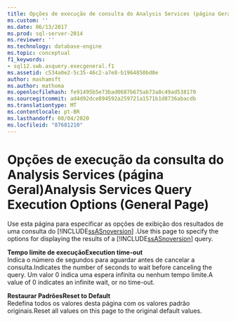 ```yaml
---
title: Opções de execução de consulta do Analysis Services (página Geral) | Microsoft Docs
ms.custom: ''
ms.date: 06/13/2017
ms.prod: sql-server-2014
ms.reviewer: ''
ms.technology: database-engine
ms.topic: conceptual
f1_keywords:
- sql12.swb.asquery.execgeneral.f1
ms.assetid: c534a0e2-5c35-46c2-a7e8-b1964850bd0e
author: mashamsft
ms.author: mathoma
ms.openlocfilehash: fe91495b5e73bad0687b675ab73a8c49ad538170
ms.sourcegitcommit: ad4d92dce894592a259721a1571b1d8736abacdb
ms.translationtype: MT
ms.contentlocale: pt-BR
ms.lasthandoff: 08/04/2020
ms.locfileid: "87681210"
---
```

# <a name="analysis-services-query-execution-options-general-page"></a><span data-ttu-id="0d3b0-102">Opções de execução da consulta do Analysis Services (página Geral)</span><span class="sxs-lookup"><span data-stu-id="0d3b0-102">Analysis Services Query Execution Options (General Page)</span></span>
  <span data-ttu-id="0d3b0-103">Use esta página para especificar as opções de exibição dos resultados de uma consulta do [!INCLUDE[ssASnoversion](../includes/ssasnoversion-md.md)] .</span><span class="sxs-lookup"><span data-stu-id="0d3b0-103">Use this page to specify the options for displaying the results of a [!INCLUDE[ssASnoversion](../includes/ssasnoversion-md.md)] query.</span></span>  
  
 <span data-ttu-id="0d3b0-104">**Tempo limite de execução**</span><span class="sxs-lookup"><span data-stu-id="0d3b0-104">**Execution time-out**</span></span>  
 <span data-ttu-id="0d3b0-105">Indica o número de segundos para aguardar antes de cancelar a consulta.</span><span class="sxs-lookup"><span data-stu-id="0d3b0-105">Indicates the number of seconds to wait before canceling the query.</span></span> <span data-ttu-id="0d3b0-106">Um valor 0 indica uma espera infinita ou nenhum tempo limite.</span><span class="sxs-lookup"><span data-stu-id="0d3b0-106">A value of 0 indicates an infinite wait, or no time-out.</span></span>  
  
 <span data-ttu-id="0d3b0-107">**Restaurar Padrões**</span><span class="sxs-lookup"><span data-stu-id="0d3b0-107">**Reset to Default**</span></span>  
 <span data-ttu-id="0d3b0-108">Redefina todos os valores desta página com os valores padrão originais.</span><span class="sxs-lookup"><span data-stu-id="0d3b0-108">Reset all values on this page to the original default values.</span></span>  
  
  
